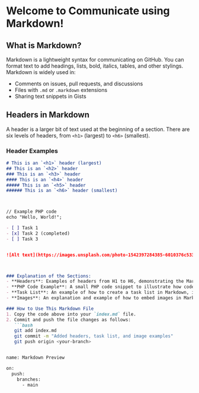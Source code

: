 


# Welcome to Communicate using Markdown!

## What is Markdown?

Markdown is a lightweight syntax for communicating on GitHub. You can format text to add headings, lists, bold, italics, tables, and other stylings. Markdown is widely used in:

- Comments on issues, pull requests, and discussions
- Files with `.md` or `.markdown` extensions
- Sharing text snippets in Gists

## Headers in Markdown

A header is a larger bit of text used at the beginning of a section. There are six levels of headers, from `<h1>` (largest) to `<h6>` (smallest).

### Header Examples

```markdown
# This is an `<h1>` header (largest)
## This is an `<h2>` header
### This is an `<h3>` header
#### This is an `<h4>` header
##### This is an `<h5>` header
###### This is an `<h6>` header (smallest)



// Example PHP code
echo "Hello, World!";

- [ ] Task 1
- [x] Task 2 (completed)
- [ ] Task 3


![Alt text](https://images.unsplash.com/photo-1542397284385-6010376c5337?w=800&auto=format&fit=crop&q=60&ixlib=rb-4.0.3&ixid=M3wxMjA3fDB8MHxleHBsb3JlLWZlZWR8MXx8fGVufDB8fHx8fA%3D%3D)



### Explanation of the Sections:
- **Headers**: Examples of headers from H1 to H6, demonstrating the Markdown syntax for headers.
- **PHP Code Example**: A small PHP code snippet to illustrate how code is formatted.
- **Task List**: An example of how to create a task list in Markdown, including both the code and a rendered version.
- **Images**: An explanation and example of how to embed images in Markdown, with a sample image (Yaktocat).

### How to Use This Markdown File
1. Copy the code above into your `index.md` file.
2. Commit and push the file changes as follows:
   ```bash
   git add index.md
   git commit -m "Added headers, task list, and image examples"
   git push origin <your-branch>


name: Markdown Preview

on:
  push:
    branches:
      - main

